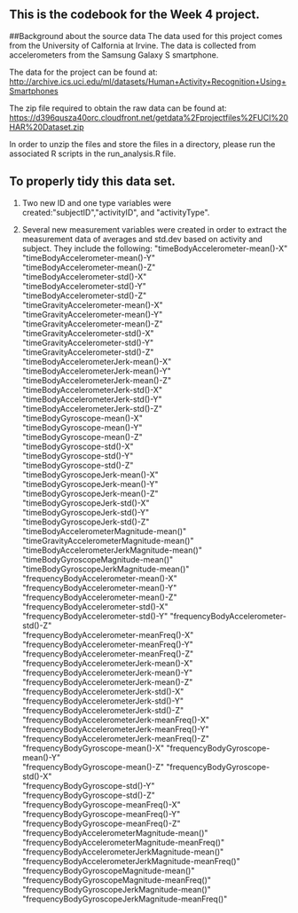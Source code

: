 ## This is the codebook for the Week 4 project.

##Background about the source data
The data used for this project comes from the University of Calfornia at Irvine. The data is collected from accelerometers from the Samsung Galaxy S smartphone.

The data for the project can be found at:
http://archive.ics.uci.edu/ml/datasets/Human+Activity+Recognition+Using+Smartphones

The zip file required to obtain the raw data can be found at:
https://d396qusza40orc.cloudfront.net/getdata%2Fprojectfiles%2FUCI%20HAR%20Dataset.zip

In order to unzip the files and store the files in a directory, please
run the associated R scripts in the run_analysis.R file.

## To properly tidy this data set.

1) Two new ID and one type variables were created:"subjectID","activityID", and "activityType".
                        

2) Several new measurement variables were created in order to extract the measurement data of averages and std.dev based on activity and subject.
They include the following:
"timeBodyAccelerometer-mean()-X"                    
"timeBodyAccelerometer-mean()-Y"                    
"timeBodyAccelerometer-mean()-Z"                    
"timeBodyAccelerometer-std()-X"                     
"timeBodyAccelerometer-std()-Y"                     
"timeBodyAccelerometer-std()-Z"                     
"timeGravityAccelerometer-mean()-X"                 
"timeGravityAccelerometer-mean()-Y"                 
"timeGravityAccelerometer-mean()-Z"                 
"timeGravityAccelerometer-std()-X"                  
"timeGravityAccelerometer-std()-Y"                  
"timeGravityAccelerometer-std()-Z"                  
"timeBodyAccelerometerJerk-mean()-X"                
"timeBodyAccelerometerJerk-mean()-Y"                
"timeBodyAccelerometerJerk-mean()-Z"                
"timeBodyAccelerometerJerk-std()-X"                 
"timeBodyAccelerometerJerk-std()-Y"                 
"timeBodyAccelerometerJerk-std()-Z"                 
"timeBodyGyroscope-mean()-X"                        
"timeBodyGyroscope-mean()-Y"                        
"timeBodyGyroscope-mean()-Z"                        
"timeBodyGyroscope-std()-X"                         
"timeBodyGyroscope-std()-Y"                         
"timeBodyGyroscope-std()-Z"                         
"timeBodyGyroscopeJerk-mean()-X"                    
"timeBodyGyroscopeJerk-mean()-Y"                    
"timeBodyGyroscopeJerk-mean()-Z"                    
"timeBodyGyroscopeJerk-std()-X"                     
"timeBodyGyroscopeJerk-std()-Y"                     
"timeBodyGyroscopeJerk-std()-Z"                     
"timeBodyAccelerometerMagnitude-mean()"             
"timeGravityAccelerometerMagnitude-mean()"          
"timeBodyAccelerometerJerkMagnitude-mean()"         "timeBodyGyroscopeMagnitude-mean()"                 
"timeBodyGyroscopeJerkMagnitude-mean()"             "frequencyBodyAccelerometer-mean()-X"               
"frequencyBodyAccelerometer-mean()-Y"               
"frequencyBodyAccelerometer-mean()-Z"               
"frequencyBodyAccelerometer-std()-X"                
"frequencyBodyAccelerometer-std()-Y"                "frequencyBodyAccelerometer-std()-Z"                
"frequencyBodyAccelerometer-meanFreq()-X"           
"frequencyBodyAccelerometer-meanFreq()-Y"           
"frequencyBodyAccelerometer-meanFreq()-Z"           
"frequencyBodyAccelerometerJerk-mean()-X"           
"frequencyBodyAccelerometerJerk-mean()-Y"           
"frequencyBodyAccelerometerJerk-mean()-Z"           
"frequencyBodyAccelerometerJerk-std()-X"            
"frequencyBodyAccelerometerJerk-std()-Y"            
"frequencyBodyAccelerometerJerk-std()-Z"            
"frequencyBodyAccelerometerJerk-meanFreq()-X"       
"frequencyBodyAccelerometerJerk-meanFreq()-Y"       
"frequencyBodyAccelerometerJerk-meanFreq()-Z"       
"frequencyBodyGyroscope-mean()-X"                   "frequencyBodyGyroscope-mean()-Y"                   
"frequencyBodyGyroscope-mean()-Z"                   "frequencyBodyGyroscope-std()-X"                    
"frequencyBodyGyroscope-std()-Y"                    
"frequencyBodyGyroscope-std()-Z"                    
"frequencyBodyGyroscope-meanFreq()-X"               
"frequencyBodyGyroscope-meanFreq()-Y"               
"frequencyBodyGyroscope-meanFreq()-Z"               
"frequencyBodyAccelerometerMagnitude-mean()"        
"frequencyBodyAccelerometerMagnitude-meanFreq()"    
"frequencyBodyAccelerometerJerkMagnitude-mean()"    
"frequencyBodyAccelerometerJerkMagnitude-meanFreq()"
"frequencyBodyGyroscopeMagnitude-mean()"            
"frequencyBodyGyroscopeMagnitude-meanFreq()"        
"frequencyBodyGyroscopeJerkMagnitude-mean()"        
"frequencyBodyGyroscopeJerkMagnitude-meanFreq()"    